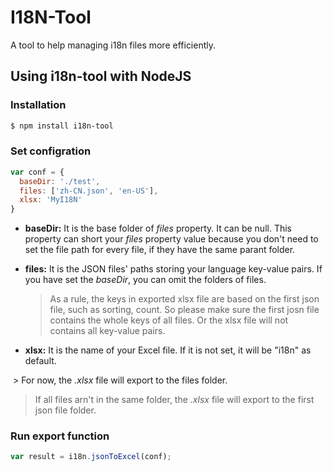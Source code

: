 # I18N-Tool
A tool to help managing i18n files more efficiently.

## Using i18n-tool with NodeJS

### Installation

```bash
$ npm install i18n-tool
```

### Set configration

```javascript
var conf = {
  baseDir: './test',
  files: ['zh-CN.json', 'en-US'],
  xlsx: 'MyI18N'
}
```

- **baseDir:** It is the base folder of *files* property. It can be null. This property can short your *files* property value because you don't need to set the file path for every file, if they have the same parant folder.

- **files:** It is the JSON files' paths storing your language key-value pairs. If you have set the *baseDir*, you can omit the folders of files.

  > As a rule, the keys in exported xlsx file are based on the first json file, such as sorting, count. So please make sure the first josn file contains the whole keys of all files. Or the xlsx file will not contains all key-value pairs.

- **xlsx:** It is the name of your Excel file. If it is not set, it will be "i18n" as default.

  > For now, the *.xlsx* file will export to the files folder. 
  > If all files arn't in the same folder, the *.xlsx* file will export to the first json file folder.
  
### Run export function
```javascript
var result = i18n.jsonToExcel(conf);
```

